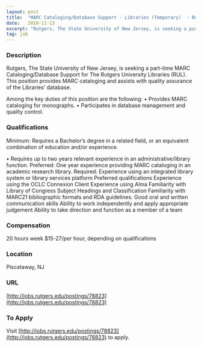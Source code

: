 ```yaml
---
layout: post
title:  "MARC Cataloging/Database Support - Libraries (Temporary)  - Rutgers University Libraries "
date:   2018-11-13
excerpt: "Rutgers, The State University of New Jersey, is seeking a part-time MARC Cataloging/Database Support for The Rutgers University Libraries (RUL). This position provides MARC cataloging and assists with quality assurance of the Libraries’ database. Among the key duties of this position are the following: • Provides MARC cataloging for monographs...."
tag: job
---
```


### Description   

Rutgers, The State University of New Jersey, is seeking a part-time MARC Cataloging/Database Support for The Rutgers University Libraries (RUL). This position provides MARC cataloging and assists with quality assurance of the Libraries’ database.

Among the key duties of this position are the following: 
• Provides MARC cataloging for monographs. 
• Participates in database management and quality control.




### Qualifications   

Minimum: Requires a Bachelor’s degree in a related field, or an equivalent combination of education and/or experience. 

•  Requires up to two years relevant experience in an administrative/library function.
Preferred: One year experience providing MARC cataloging in an academic research library.
Required: Experience using an integrated library system or library services platform 
Preferred qualifications
Experience using the OCLC Connexion Client
Experience using Alma
Familiarity with Library of Congress Subject Headings and Classification
Familiarity with MARC21 bibliographic formats and RDA guidelines.
Good oral and written communication skills
Ability to work independently and apply appropriate judgement
Ability to take direction and function as a member of a team


### Compensation   

20 hours week  $15-27/per hour, depending on qualifications


### Location   

Piscataway, NJ 


### URL   

[http://jobs.rutgers.edu/postings/78823](http://jobs.rutgers.edu/postings/78823)

### To Apply   

Visit [http://jobs.rutgers.edu/postings/78823](http://jobs.rutgers.edu/postings/78823) to apply. 





